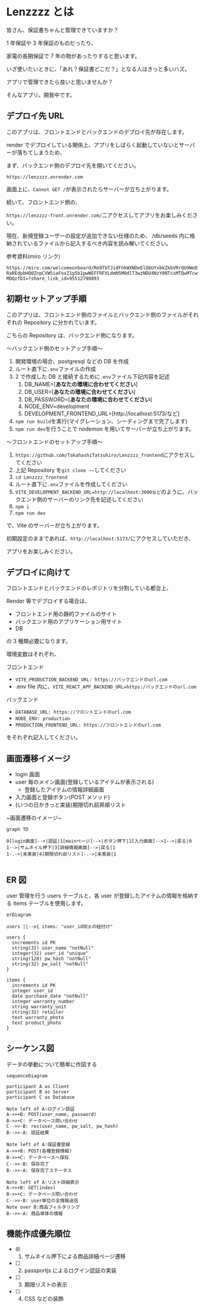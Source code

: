# Lenzzzz とは

皆さん、保証書ちゃんと管理できていますか？

1 年保証や 3 年保証のものだったり、

家電の長期保証で 7 年の物があったりすると思います。

いざ使いたいときに、「あれ？保証書どこだ？」となる人はきっと多いハズ。

アプリで管理できたら良いと思いませんか？

そんなアプリ。開発中です。

## デプロイ先 URL

このアプリは、フロントエンドとバックエンドのデプロイ先が存在します。

render でデプロイしている関係上、アプリをしばらく起動していないとサーバーが落ちてしまうため、

まず、バックエンド側のデプロイ先を開いてください。

`https://lenzzzz.onrender.com`

画面上に、`Cannot GET /`が表示されたらサーバーが立ち上がります。

続いて、フロントエンド側の、

`https://lenzzzz-front.onrender.com/`二アクセスしてアプリをお楽しみください。

現在、新規登録ユーザーの設定が追加できない仕様のため、
/db/seeds 内に格納されているファイルから記入するべき内容を読み解いてください。

参考資料(miro リンク)

`https://miro.com/welcomeonboard/Rm9TbTJidFhkWXNDeElQbUYxbkZkbVRrQU9WeDRaREdpbHQ0ZnpCVW5iaFoxZ1g5b1pwWEFFRFVLdmN5M0dlT3wzNDU4NzY0NTcxMTQwMTcwMDQzfDI=?share_link_id=95512790893`

## 初期セットアップ手順

このアプリは、フロントエンド側のファイルとバックエンド側のファイルがそれぞれの Repository に分かれています。

こちらの Repository は、バックエンド側になります。

〜バックエンド側のセットアップ手順〜

1. 開発環境の場合、postgresql などの DB を作成
2. ルート直下に`.env`ファイルの作成
3. 2 で作成した DB と接続するために`.env`ファイル下記内容を記述
   1. DB_NAME=[**あなたの環境に合わせてください**]
   2. DB_USER=[**あなたの環境に合わせてください**]
   3. DB_PASSWORD=[**あなたの環境に合わせてください**]
   4. NODE_ENV=development
   5. DEVELOPMENT_FRONTEND_URL=[http://localhost:5173/など]
4. `npm run build`を実行(マイグレーション、シーディングまで完了します)
5. `npm run dev`を行うことで nodemon を用いてサーバーが立ち上がります。

〜フロントエンドのセットアップ手順〜

1. `https://github.com/TakahashiTatsuhiro/Lenzzzz_frontend`にアクセスしてください
2. 上記 Repository を`git clone ~~`してください
3. `cd Lenzzzz_frontend`
4. ルート直下に`.env`ファイルを作成してください
5. `VITE_DEVELOPMENT_BACKEND_URL=http://localhost:3000など`のように、バックエンド側のサーバーのリンク先を記述してください
6. `npm i`
7. `npm run dev`

で、Vite のサーバーが立ち上がります。

初期設定のままであれば、`http://localhost:5173/`にアクセスしていただき、

アプリをお楽しみください。

## デプロイに向けて

フロントエンドとバックエンドのレポジトリを分割している都合上、

Render 等でデプロイする場合は、

- フロントエンド用の静的ファイルのサイト
- バックエンド用のアプリケーション用サイト
- DB

の 3 種類必要になります。

環境変数はそれぞれ、

フロントエンド

- `VITE_PRODUCTION_BACKEND_URL: https://バックエンドのurl.com`
- .env file 内に、`VITE_REACT_APP_BACKEND_URL=https:/バックエンドのurl.com`

バックエンド

- `DATABASE_URL: https://フロントエンドのurl.com`
- `NODE_ENV: production`
- `PRODUCTION_FRONTEND_URL: https://フロントエンドのurl.com`

をそれぞれ記入してください。

## 画面遷移イメージ

- login 画面
- user 毎のメイン画面(登録しているアイテムが表示される)
  - 登録したアイテムの情報詳細画面
- 入力画面と登録ボタン(POST メソッド)
- (いつの日かきっと実装)期限切れ前昇順リスト

~画面遷移のイメージ~

```mermaid
graph TD

0[login画面]-->|認証|1[mainページ]-->|ボタン押下|2[入力画面]-->1-->|戻る|0
1-->|サムネイル押下|3[詳細情報画面]-->|戻る|1
1-.->|未実装|4[期限切れ前リスト]-.->|未実装|1


```

## ER 図

user 管理を行う users テーブルと、各 user が登録したアイテムの情報を格納する items テーブルを使用します。

```mermaid
erDiagram

users ||--o{ items: "user_id同士の紐付け"

users {
  increments id PK
  string(32) user_name "notNull"
  integer(32) user_id "unique"
  string(128) pw_hash "notNull"
  string(32) pw_salt "notNull"
}

items {
  increments id PK
  integer user_id
  date purchase_date "notNull"
  integer warranty_number
  string warranty_unit
  string(32) retailer
  text warranty_photo
  text product_photo
}

```

## シーケンス図

データの挙動について簡単に作図する

```mermaid
sequenceDiagram

participant A as Client
participant B as Server
participant C as Database

Note left of A:ログイン認証
A->>+B: POST(user_name, password)
B->>+C: データベース問い合わせ
C-->>-B: res(user_name, pw_salt, pw_hash)
B-->>-A: 認証結果

Note left of A:保証書登録
A->>+B: POST(各種登録情報)
B->>+C: データベースへ保存
C-->>-B: 保存完了
B-->>-A: 保存完了ステータス

Note left of A:リスト詳細表示
A->>+B: GET(index)
B->>+C: データベース問い合わせ
C-->>-B: user単位の全情報送信
Note over B:商品フィルタリング
B-->>-A: 商品単体の情報

```

## 機能作成優先順位

- [x] 1. サムネイル押下による商品詳細ページ遷移
- [ ] 2. passportjs によるログイン認証の実装
- [ ] 3. 期限リストの表示
- [ ] 4. CSS などの装飾
